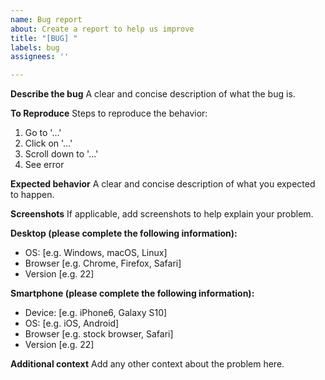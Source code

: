 ```yaml
---
name: Bug report
about: Create a report to help us improve
title: "[BUG] "
labels: bug
assignees: ''

---
```


**Describe the bug**
A clear and concise description of what the bug is.

**To Reproduce**
Steps to reproduce the behavior:
1. Go to '...'
2. Click on '...'
3. Scroll down to '...'
4. See error

**Expected behavior**
A clear and concise description of what you expected to happen.

**Screenshots**
If applicable, add screenshots to help explain your problem.

**Desktop (please complete the following information):**
 - OS: [e.g. Windows, macOS, Linux]
 - Browser [e.g. Chrome, Firefox, Safari]
 - Version [e.g. 22]

**Smartphone (please complete the following information):**
 - Device: [e.g. iPhone6, Galaxy S10]
 - OS: [e.g. iOS, Android]
 - Browser [e.g. stock browser, Safari]
 - Version [e.g. 22]

**Additional context**
Add any other context about the problem here.
